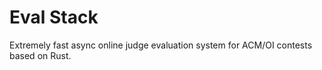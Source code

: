 # Eval Stack

Extremely fast async online judge evaluation system for ACM/OI contests based on Rust.
